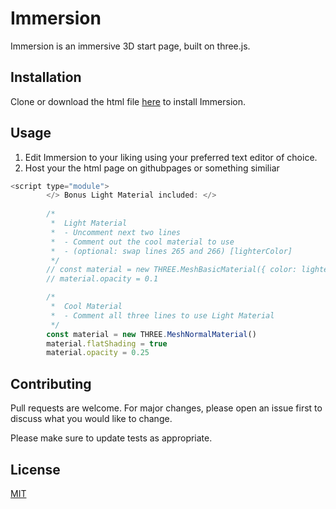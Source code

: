 # Immersion

Immersion is an immersive 3D start page, built on three.js.

## Installation

Clone or download the html file [here](https://github.com/travistrotto/Immersion/archive/refs/heads/main.zip) to install Immersion.

## Usage

1. Edit Immersion to your liking using your preferred text editor of choice.
2. Host your the html page on githubpages or something similiar

```javaScript
<script type="module">
        </> Bonus Light Material included: </>
        
        /*  
         *  Light Material
         *  - Uncomment next two lines
         *  - Comment out the cool material to use
         *  - (optional: swap lines 265 and 266) [lighterColor]
         */
        // const material = new THREE.MeshBasicMaterial({ color: lighterColor })
        // material.opacity = 0.1

        /*  
         *  Cool Material
         *  - Comment all three lines to use Light Material
         */
        const material = new THREE.MeshNormalMaterial()
        material.flatShading = true
        material.opacity = 0.25

```

## Contributing

Pull requests are welcome. For major changes, please open an issue first
to discuss what you would like to change.

Please make sure to update tests as appropriate.

## License

[MIT](https://choosealicense.com/licenses/mit/)